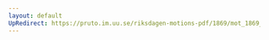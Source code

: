 ```yaml
---
layout: default
UpRedirect: https://pruto.im.uu.se/riksdagen-motions-pdf/1869/mot_1869__ak__99/mot_1869__ak__99-002.pdf
---
```

